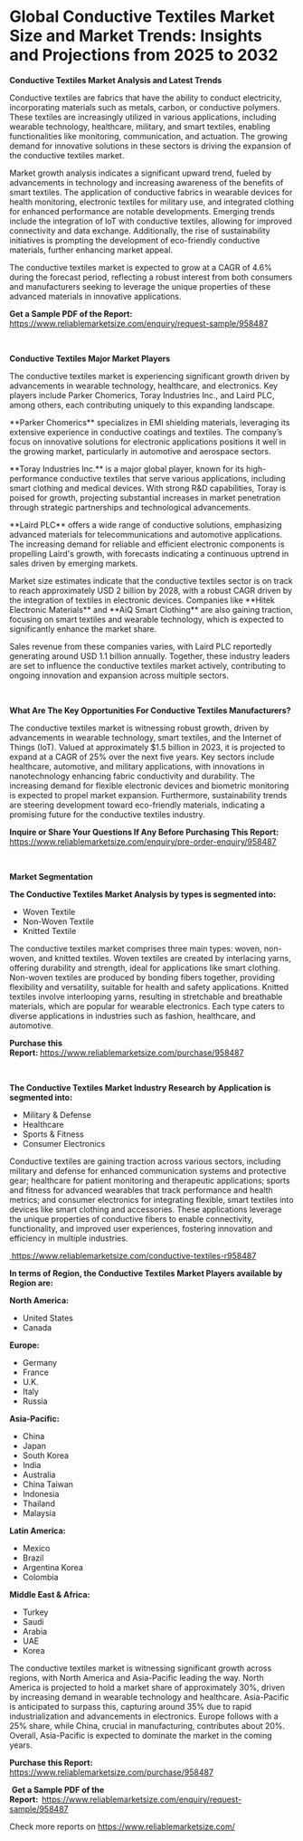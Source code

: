 <p><h1>Global Conductive Textiles Market Size and Market Trends: Insights and Projections from 2025 to 2032</h1></p><p><strong>Conductive Textiles Market Analysis and Latest Trends</strong></p>
<p><p>Conductive textiles are fabrics that have the ability to conduct electricity, incorporating materials such as metals, carbon, or conductive polymers. These textiles are increasingly utilized in various applications, including wearable technology, healthcare, military, and smart textiles, enabling functionalities like monitoring, communication, and actuation. The growing demand for innovative solutions in these sectors is driving the expansion of the conductive textiles market.</p><p>Market growth analysis indicates a significant upward trend, fueled by advancements in technology and increasing awareness of the benefits of smart textiles. The application of conductive fabrics in wearable devices for health monitoring, electronic textiles for military use, and integrated clothing for enhanced performance are notable developments. Emerging trends include the integration of IoT with conductive textiles, allowing for improved connectivity and data exchange. Additionally, the rise of sustainability initiatives is prompting the development of eco-friendly conductive materials, further enhancing market appeal.</p><p>The conductive textiles market is expected to grow at a CAGR of 4.6% during the forecast period, reflecting a robust interest from both consumers and manufacturers seeking to leverage the unique properties of these advanced materials in innovative applications.</p></p>
<p><strong>Get a Sample PDF of the Report:&nbsp;</strong> <a href="https://www.reliablemarketsize.com/enquiry/request-sample/958487?utm_campaign=2626&utm_medium=2&utm_source=Github&utm_content=ia&utm_term=21032025&utm_id=conductive-textiles">https://www.reliablemarketsize.com/enquiry/request-sample/958487</a></p>
<p>&nbsp;</p>
<p><strong>Conductive Textiles Major Market Players</strong></p>
<p><p>The conductive textiles market is experiencing significant growth driven by advancements in wearable technology, healthcare, and electronics. Key players include Parker Chomerics, Toray Industries Inc., and Laird PLC, among others, each contributing uniquely to this expanding landscape.</p><p>**Parker Chomerics** specializes in EMI shielding materials, leveraging its extensive experience in conductive coatings and textiles. The company’s focus on innovative solutions for electronic applications positions it well in the growing market, particularly in automotive and aerospace sectors.</p><p>**Toray Industries Inc.** is a major global player, known for its high-performance conductive textiles that serve various applications, including smart clothing and medical devices. With strong R&D capabilities, Toray is poised for growth, projecting substantial increases in market penetration through strategic partnerships and technological advancements.</p><p>**Laird PLC** offers a wide range of conductive solutions, emphasizing advanced materials for telecommunications and automotive applications. The increasing demand for reliable and efficient electronic components is propelling Laird's growth, with forecasts indicating a continuous uptrend in sales driven by emerging markets.</p><p>Market size estimates indicate that the conductive textiles sector is on track to reach approximately USD 2 billion by 2028, with a robust CAGR driven by the integration of textiles in electronic devices. Companies like **Hitek Electronic Materials** and **AiQ Smart Clothing** are also gaining traction, focusing on smart textiles and wearable technology, which is expected to significantly enhance the market share.</p><p>Sales revenue from these companies varies, with Laird PLC reportedly generating around USD 1.1 billion annually. Together, these industry leaders are set to influence the conductive textiles market actively, contributing to ongoing innovation and expansion across multiple sectors.</p></p>
<p>&nbsp;</p>
<p><strong>What Are The Key Opportunities For Conductive Textiles Manufacturers?</strong></p>
<p><p>The conductive textiles market is witnessing robust growth, driven by advancements in wearable technology, smart textiles, and the Internet of Things (IoT). Valued at approximately $1.5 billion in 2023, it is projected to expand at a CAGR of 25% over the next five years. Key sectors include healthcare, automotive, and military applications, with innovations in nanotechnology enhancing fabric conductivity and durability. The increasing demand for flexible electronic devices and biometric monitoring is expected to propel market expansion. Furthermore, sustainability trends are steering development toward eco-friendly materials, indicating a promising future for the conductive textiles industry.</p></p>
<p><strong>Inquire or Share Your Questions If Any Before Purchasing This Report:</strong> <a href="https://www.reliablemarketsize.com/enquiry/pre-order-enquiry/958487?utm_campaign=2626&utm_medium=2&utm_source=Github&utm_content=ia&utm_term=21032025&utm_id=conductive-textiles">https://www.reliablemarketsize.com/enquiry/pre-order-enquiry/958487</a></p>
<p>&nbsp;</p>
<p><strong>Market Segmentation</strong></p>
<p><strong>The Conductive Textiles Market Analysis by types is segmented into:</strong></p>
<p><ul><li>Woven Textile</li><li>Non-Woven Textile</li><li>Knitted Textile</li></ul></p>
<p><p>The conductive textiles market comprises three main types: woven, non-woven, and knitted textiles. Woven textiles are created by interlacing yarns, offering durability and strength, ideal for applications like smart clothing. Non-woven textiles are produced by bonding fibers together, providing flexibility and versatility, suitable for health and safety applications. Knitted textiles involve interlooping yarns, resulting in stretchable and breathable materials, which are popular for wearable electronics. Each type caters to diverse applications in industries such as fashion, healthcare, and automotive.</p></p>
<p><strong>Purchase this Report:&nbsp;</strong><a href="https://www.reliablemarketsize.com/purchase/958487?utm_campaign=2626&utm_medium=2&utm_source=Github&utm_content=ia&utm_term=21032025&utm_id=conductive-textiles">https://www.reliablemarketsize.com/purchase/958487</a></p>
<p>&nbsp;</p>
<p><strong>The Conductive Textiles Market Industry Research by Application is segmented into:</strong></p>
<p><ul><li>Military & Defense</li><li>Healthcare</li><li>Sports & Fitness</li><li>Consumer Electronics</li></ul></p>
<p><p>Conductive textiles are gaining traction across various sectors, including military and defense for enhanced communication systems and protective gear; healthcare for patient monitoring and therapeutic applications; sports and fitness for advanced wearables that track performance and health metrics; and consumer electronics for integrating flexible, smart textiles into devices like smart clothing and accessories. These applications leverage the unique properties of conductive fibers to enable connectivity, functionality, and improved user experiences, fostering innovation and efficiency in multiple industries.</p></p>
<p><a href="https://www.reliablemarketsize.com/conductive-textiles-r958487?utm_campaign=2626&utm_medium=2&utm_source=Github&utm_content=ia&utm_term=21032025&utm_id=conductive-textiles">&nbsp;https://www.reliablemarketsize.com/conductive-textiles-r958487</a></p>
<p><strong>In terms of Region, the Conductive Textiles Market Players available by Region are:</strong></p>
<p>
    <p> <strong> North America: </strong>
        <ul>
            <li>United States</li>
            <li>Canada</li>
        </ul>
        </p> 
    <p> <strong> Europe: </strong>
        <ul>
            <li>Germany</li>
            <li>France</li>
            <li>U.K.</li>
            <li>Italy</li>
            <li>Russia</li>
        </ul>
        </p> 
    <p> <strong> Asia-Pacific: </strong>
        <ul>
            <li>China</li>
            <li>Japan</li>
            <li>South Korea</li>
            <li>India</li>
            <li>Australia</li>
            <li>China Taiwan</li>
            <li>Indonesia</li>
            <li>Thailand</li>
            <li>Malaysia</li>
        </ul>
        </p> 
    <p> <strong> Latin America: </strong>
        <ul>
            <li>Mexico</li>
            <li>Brazil</li>
            <li>Argentina Korea</li>
            <li>Colombia</li>
        </ul>
        </p> 
    <p> <strong> Middle East & Africa: </strong>
        <ul>
            <li>Turkey</li>
            <li>Saudi</li>
            <li>Arabia</li>
            <li>UAE</li>
            <li>Korea</li>
        </ul>
    </p>
    </p>
<p><p>The conductive textiles market is witnessing significant growth across regions, with North America and Asia-Pacific leading the way. North America is projected to hold a market share of approximately 30%, driven by increasing demand in wearable technology and healthcare. Asia-Pacific is anticipated to surpass this, capturing around 35% due to rapid industrialization and advancements in electronics. Europe follows with a 25% share, while China, crucial in manufacturing, contributes about 20%. Overall, Asia-Pacific is expected to dominate the market in the coming years.</p></p>
<p><strong>Purchase this Report: </strong><a href="https://www.reliablemarketsize.com/purchase/958487?utm_campaign=2626&utm_medium=2&utm_source=Github&utm_content=ia&utm_term=21032025&utm_id=conductive-textiles">https://www.reliablemarketsize.com/purchase/958487</a></p>
<p>&nbsp;<strong>Get a Sample PDF of the Report:&nbsp;&nbsp;</strong><a href="https://www.reliablemarketsize.com/enquiry/request-sample/958487?utm_campaign=2626&utm_medium=2&utm_source=Github&utm_content=ia&utm_term=21032025&utm_id=conductive-textiles">https://www.reliablemarketsize.com/enquiry/request-sample/958487</a></p>
<p><strong></strong></p>
<p>Check more reports on <a href="https://www.reliablemarketsize.com/?utm_campaign=2626&utm_medium=2&utm_source=Github&utm_content=ia&utm_term=21032025&utm_id=conductive-textiles">https://www.reliablemarketsize.com/</a></p>